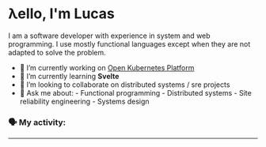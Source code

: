 # λello, I'm Lucas

I am a software developer with experience in system and web programming. I use mostly functional languages except when they are not adapted to solve the problem.

- 🔭 I’m currently working on [Open Kubernetes Platform](https://github.com/open-kubernetes-platform/okp)
- 🌱 I’m currently learning **Svelte**
- 👯 I’m looking to collaborate on distributed systems / sre projects
- 💬 Ask me about:
      - Functional programming
      - Distributed systems
      - Site reliability engineering
      - Systems design

### 🗣 My activity:

<!--GITHUB_ACTIVITY:{"rows": 5}-->
---
